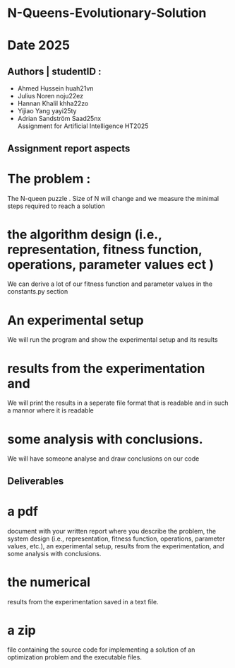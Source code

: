 # N-Queens-Evolutionary-Solution
# Date 2025
## Authors | studentID :
* Ahmed Hussein huah21vn
* Julius Noren noju22ez
* Hannan Khalil khha22zo
* Yijiao Yang yayi25ty
* Adrian Sandström Saad25nx \
Assignment for Artificial Intelligence HT2025

## Assignment report aspects 
# The problem :
The N-queen puzzle . Size of N will change and we measure the minimal steps required to reach a solution 
# the algorithm design (i.e., representation, fitness function, operations, parameter values ect ) 
We can derive a lot of our fitness function and parameter values in the constants.py section 
# An experimental setup
We will run the program and show the experimental setup and its results 
# results from the experimentation and
We will print the results in a seperate file format that is readable and in such a mannor where it is readable 
# some analysis with conclusions.
We will have someone analyse and draw conclusions on our code

## Deliverables 
# a pdf 
document with your written report where you describe the problem, the
system design (i.e., representation, fitness function, operations, parameter values,
etc.), an experimental setup, results from the experimentation, and some analysis
with conclusions.

# the numerical 
results from the experimentation saved in a text file.

# a zip 
file containing the source code for implementing a solution of an optimization
problem and the executable files.